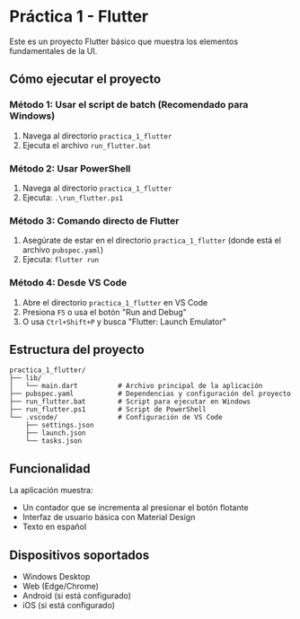 # Práctica 1 - Flutter

Este es un proyecto Flutter básico que muestra los elementos fundamentales de la UI.

## Cómo ejecutar el proyecto

### Método 1: Usar el script de batch (Recomendado para Windows)
1. Navega al directorio `practica_1_flutter`
2. Ejecuta el archivo `run_flutter.bat`

### Método 2: Usar PowerShell
1. Navega al directorio `practica_1_flutter`
2. Ejecuta: `.\run_flutter.ps1`

### Método 3: Comando directo de Flutter
1. Asegúrate de estar en el directorio `practica_1_flutter` (donde está el archivo `pubspec.yaml`)
2. Ejecuta: `flutter run`

### Método 4: Desde VS Code
1. Abre el directorio `practica_1_flutter` en VS Code
2. Presiona `F5` o usa el botón "Run and Debug"
3. O usa `Ctrl+Shift+P` y busca "Flutter: Launch Emulator"

## Estructura del proyecto

```
practica_1_flutter/
├── lib/
│   └── main.dart          # Archivo principal de la aplicación
├── pubspec.yaml           # Dependencias y configuración del proyecto
├── run_flutter.bat        # Script para ejecutar en Windows
├── run_flutter.ps1        # Script de PowerShell
└── .vscode/               # Configuración de VS Code
    ├── settings.json
    ├── launch.json
    └── tasks.json
```

## Funcionalidad

La aplicación muestra:
- Un contador que se incrementa al presionar el botón flotante
- Interfaz de usuario básica con Material Design
- Texto en español

## Dispositivos soportados

- Windows Desktop
- Web (Edge/Chrome)
- Android (si está configurado)
- iOS (si está configurado)